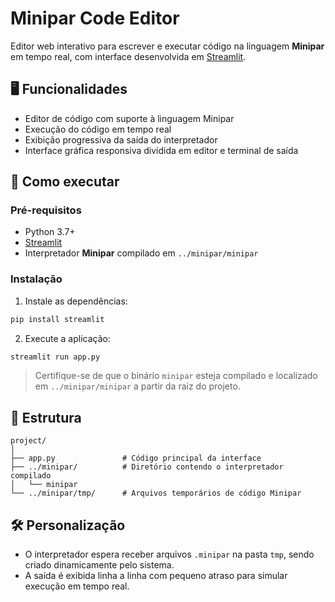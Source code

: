 # Minipar Code Editor

Editor web interativo para escrever e executar código na linguagem **Minipar** em tempo real, com interface desenvolvida em [Streamlit](https://streamlit.io/).

## 🖥️ Funcionalidades

* Editor de código com suporte à linguagem Minipar
* Execução do código em tempo real
* Exibição progressiva da saída do interpretador
* Interface gráfica responsiva dividida em editor e terminal de saída

## 🚀 Como executar

### Pré-requisitos

* Python 3.7+
* [Streamlit](https://docs.streamlit.io/)
* Interpretador **Minipar** compilado em `../minipar/minipar`

### Instalação

1. Instale as dependências:

```bash
pip install streamlit
```

2. Execute a aplicação:

```bash
streamlit run app.py
```

> Certifique-se de que o binário `minipar` esteja compilado e localizado em `../minipar/minipar` a partir da raiz do projeto.

## 📁 Estrutura

```
project/
│
├── app.py               # Código principal da interface
├── ../minipar/          # Diretório contendo o interpretador compilado
│   └── minipar
└── ../minipar/tmp/      # Arquivos temporários de código Minipar
```

## 🛠️ Personalização

* O interpretador espera receber arquivos `.minipar` na pasta `tmp`, sendo criado dinamicamente pelo sistema.
* A saída é exibida linha a linha com pequeno atraso para simular execução em tempo real.


